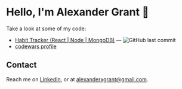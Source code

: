 # Hello, I'm Alexander Grant :wave:

Take a look at some of my code:

<!-- [[[cog
repos = [
    "alexander-xerxes-grant/",
]
for repo in repos:
    org, _, package = repo.partition("/")
    entry = f"""\
- [{package}](https://github.com/{repo}) &mdash;
  ![GitHub last commit](https://img.shields.io/github/last-commit/{repo}?logo=python&style=flat-square)
  ![GitHub stars](https://img.shields.io/github/stars/{repo}?style=flat-square)
"""
    cog.out(entry)
]]] -->
- [Habit Tracker (React | Node | MongoDB)]((https://github.com/alexander-xerxes-grant/habit-tracker?)) &mdash;
  ![GitHub last commit](https://img.shields.io/github/last-commit/alexander-xerxes-grant/habit-tracker?logo=React&style=flat-square)
- [codewars profile](https://www.codewars.com/users/delacoal1)

## Contact

Reach me on [LinkedIn], or at alexanderxgrant@gmail.com.

[LinkedIn]: https://linkedin.com/in/alexander-x-grant


